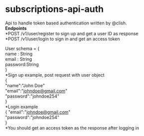 # subscriptions-api-auth
Api to handle token based authentication  written by @clish.<br>
**Endpoints**<br>
*POST /v1/user/register to sign up and get a user ID as response<br>
*POST /v1/user/login to sign in and get an access token<br>

User schema = {<br>
  name : String<br>
  email : String<br>
  password:String<br>
}<br>
*Sign up example, post request with user object<br>
{<br>
  "name":"John Doe"<br>
  "email":"johndoe@gmail.com"<br>
  "password":"johndoe254"<br>
}<br>
*Login example <br>
{
  "email":"johndoe@gmail.com"<br>
  "password":"johndoe254"<br>
}<br>
*You should get an access token as the response after logging in
